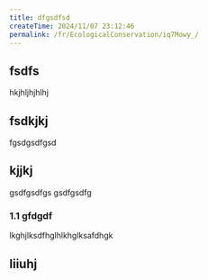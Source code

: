 ```yaml
---
title: dfgsdfsd
createTime: 2024/11/07 23:12:46
permalink: /fr/EcologicalConservation/iq7Mowy_/
---
```


## fsdfs
hkjhljhjhlhj
## fsdkjkj

fgsdgsdfgsd

## kjjkj

gsdfgsdfgs
gsdfgsdfg

### 1.1 gfdgdf


lkghjlksdfhglhlkhglksafdhgk

## liiuhj

